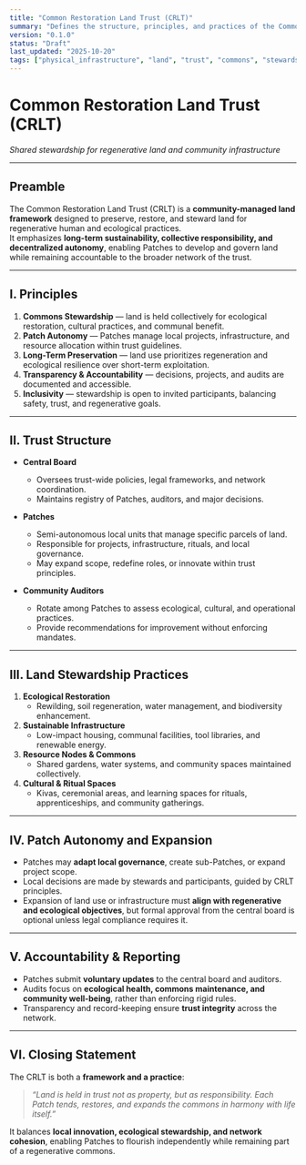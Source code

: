 ```yaml
---
title: "Common Restoration Land Trust (CRLT)"
summary: "Defines the structure, principles, and practices of the Common Restoration Land Trust for stewarding communal land and regenerative projects."
version: "0.1.0"
status: "Draft"
last_updated: "2025-10-20"
tags: ["physical_infrastructure", "land", "trust", "commons", "stewardship", "patches"]
---
```


# Common Restoration Land Trust (CRLT)  
*Shared stewardship for regenerative land and community infrastructure*

---

## Preamble

The Common Restoration Land Trust (CRLT) is a **community-managed land framework** designed to preserve, restore, and steward land for regenerative human and ecological practices.  
It emphasizes **long-term sustainability, collective responsibility, and decentralized autonomy**, enabling Patches to develop and govern land while remaining accountable to the broader network of the trust.

---

## I. Principles

1. **Commons Stewardship** — land is held collectively for ecological restoration, cultural practices, and communal benefit.  
2. **Patch Autonomy** — Patches manage local projects, infrastructure, and resource allocation within trust guidelines.  
3. **Long-Term Preservation** — land use prioritizes regeneration and ecological resilience over short-term exploitation.  
4. **Transparency & Accountability** — decisions, projects, and audits are documented and accessible.  
5. **Inclusivity** — stewardship is open to invited participants, balancing safety, trust, and regenerative goals.  

---

## II. Trust Structure

- **Central Board**  
  - Oversees trust-wide policies, legal frameworks, and network coordination.  
  - Maintains registry of Patches, auditors, and major decisions.  

- **Patches**  
  - Semi-autonomous local units that manage specific parcels of land.  
  - Responsible for projects, infrastructure, rituals, and local governance.  
  - May expand scope, redefine roles, or innovate within trust principles.  

- **Community Auditors**  
  - Rotate among Patches to assess ecological, cultural, and operational practices.  
  - Provide recommendations for improvement without enforcing mandates.  

---

## III. Land Stewardship Practices

1. **Ecological Restoration**  
   - Rewilding, soil regeneration, water management, and biodiversity enhancement.  
2. **Sustainable Infrastructure**  
   - Low-impact housing, communal facilities, tool libraries, and renewable energy.  
3. **Resource Nodes & Commons**  
   - Shared gardens, water systems, and community spaces maintained collectively.  
4. **Cultural & Ritual Spaces**  
   - Kivas, ceremonial areas, and learning spaces for rituals, apprenticeships, and community gatherings.  

---

## IV. Patch Autonomy and Expansion

- Patches may **adapt local governance**, create sub-Patches, or expand project scope.  
- Local decisions are made by stewards and participants, guided by CRLT principles.  
- Expansion of land use or infrastructure must **align with regenerative and ecological objectives**, but formal approval from the central board is optional unless legal compliance requires it.  

---

## V. Accountability & Reporting

- Patches submit **voluntary updates** to the central board and auditors.  
- Audits focus on **ecological health, commons maintenance, and community well-being**, rather than enforcing rigid rules.  
- Transparency and record-keeping ensure **trust integrity** across the network.  

---

## VI. Closing Statement

The CRLT is both a **framework and a practice**:  

> *“Land is held in trust not as property, but as responsibility. Each Patch tends, restores, and expands the commons in harmony with life itself.”*  

It balances **local innovation, ecological stewardship, and network cohesion**, enabling Patches to flourish independently while remaining part of a regenerative commons.

